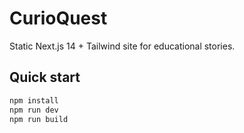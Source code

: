 # CurioQuest

Static Next.js 14 + Tailwind site for educational stories.

## Quick start

```sh
npm install
npm run dev
npm run build
```
